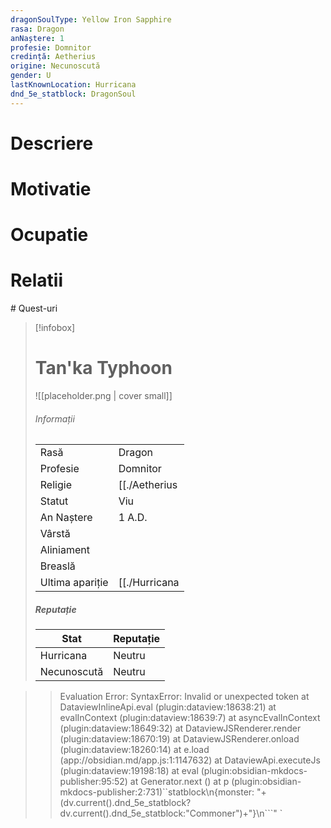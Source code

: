 ```yaml
---
dragonSoulType: Yellow Iron Sapphire
rasa: Dragon
anNaștere: 1
profesie: Domnitor
credință: Aetherius
origine: Necunoscută
gender: U
lastKnownLocation: Hurricana
dnd_5e_statblock: DragonSoul
---
```


# Descriere
# Motivatie
# Ocupatie
# Relatii
<div><ul class="dataview list-view-ul"></ul></div>
# Quest-uri 
<div><ul class="dataview list-view-ul"></ul></div>




> [!infobox]
> # Tan'ka Typhoon
> ![[placeholder.png | cover small]]
> ###### Informații
> |  |   |
> | ---- | ---- |
> | Rasă | Dragon |
> | Profesie | Domnitor |
> | Religie |  [[./Aetherius|Aetherius]] |
> | Statut | Viu | 
> | An Naștere | 1 A.D. |
> | Vârstă |  |
> | Aliniament |  |
> | Breaslă |  |
> | Ultima apariție | [[./Hurricana|Hurricana]] |
> ##### Reputație
> | Stat |  Reputație |
> | ---- |  --- |
> | Hurricana |  Neutru |
> | Necunoscută |  Neutru |


>>
>>Evaluation Error: SyntaxError: Invalid or unexpected token
    at DataviewInlineApi.eval (plugin:dataview:18638:21)
    at evalInContext (plugin:dataview:18639:7)
    at asyncEvalInContext (plugin:dataview:18649:32)
    at DataviewJSRenderer.render (plugin:dataview:18670:19)
    at DataviewJSRenderer.onload (plugin:dataview:18260:14)
    at e.load (app://obsidian.md/app.js:1:1147632)
    at DataviewApi.executeJs (plugin:dataview:19198:18)
    at eval (plugin:obsidian-mkdocs-publisher:95:52)
    at Generator.next (<anonymous>)
    at p (plugin:obsidian-mkdocs-publisher:2:731)``statblock\n{monster: "+(dv.current().dnd_5e_statblock?dv.current().dnd_5e_statblock:"Commoner")+"}\n```" `


